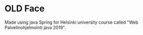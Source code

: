 # OLD Face

Made using java Spring for Helsinki university course called "Web Palvelinohjelmointi java 2019".